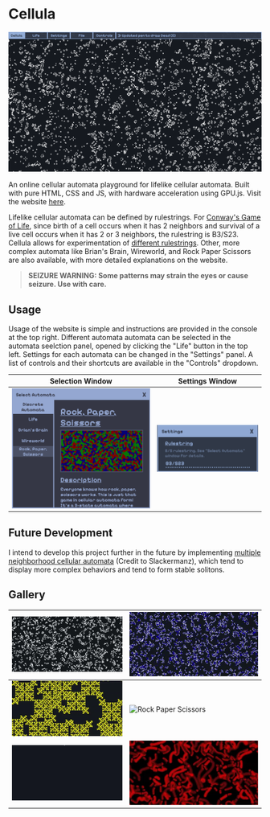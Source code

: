 # Cellula

![Thumbnail](images/README/Thumbnail/Thumbnail.gif)

An online cellular automata playground for lifelike cellular automata. Built with pure HTML, CSS and JS, with hardware acceleration using GPU.js. Visit the website [here](https://niyaz-mohamed.github.io/Cellula/).

Lifelike cellular automata can be defined by rulestrings. For [Conway's Game of Life](https://en.wikipedia.org/wiki/Conway%27s_Game_of_Life), since birth of a cell occurs when it has 2 neighbors and survival of a live cell occurs when it has 2 or 3 neighbors, the rulestring is B3/S23. Cellula allows for experimentation of [different rulestrings](https://conwaylife.com/wiki/List_of_Life-like_rules). Other, more complex automata like Brian's Brain, Wireworld, and Rock Paper Scissors are also available, with more detailed explanations on the website.

> **SEIZURE WARNING: Some patterns may strain the eyes or cause seizure. Use with care.**

## Usage

Usage of the website is simple and instructions are provided in the console at the top right. Different automata automata can be selected in the automata seelction panel, opened by clicking the "Life" button in the top left. Settings for each automata can be changed in the "Settings" panel. A list of controls and their shortcuts are available in the "Controls" dropdown.

| Selection Window                       | Settings Window                         |
| -------------------------------------- | --------------------------------------- |
| ![Selection](images/README/Select.png) | ![Settings](images/README/Settings.png) |

## Future Development

I intend to develop this project further in the future by implementing [multiple neighborhood cellular automata](https://slackermanz.com/understanding-multiple-neighborhood-cellular-automata/) (Credit to Slackermanz), which tend to display more complex behaviors and tend to form stable solitons.

## Gallery

| ![Game of Life](images/Life.webp)    | ![Brian's Brain](images/BrianBrain.webp)   |
| ------------------------------------ | ------------------------------------------ |
| ![Wireworld](images/Wireworld.webp)  | ![Rock Paper Scissors](images/RPS.webp)    |
| ![Wireworld](images/Elementary.webp) | ![Rock Paper Scissors](images/Neural.webp) |
